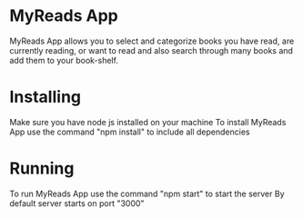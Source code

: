 # MyReads App

MyReads App allows you to select and categorize books you have read, are currently reading, or want to read and also search through many books and add them to your book-shelf.

# Installing

Make sure you have node js installed on your machine
To install MyReads App use the command "npm install" to include all dependencies

# Running

To run MyReads App use the command "npm start" to start the server
By default server starts on port "3000"

